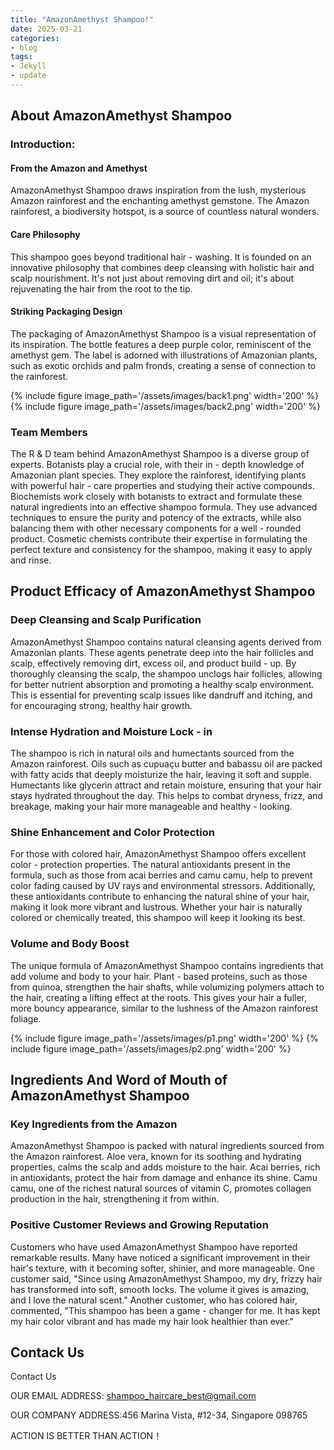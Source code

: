 ```yaml
---
title: "AmazonAmethyst Shampoo!"
date: 2025-03-21
categories:
- blog
tags:
- Jekyll
- update
---
```


## About AmazonAmethyst Shampoo

### Introduction:

#### From the Amazon and Amethyst

AmazonAmethyst Shampoo draws inspiration from the lush, mysterious Amazon rainforest and the enchanting amethyst gemstone. The Amazon rainforest, a biodiversity hotspot, is a source of countless natural wonders.

#### Care Philosophy

This shampoo goes beyond traditional hair - washing. It is founded on an innovative philosophy that combines deep cleansing with holistic hair and scalp nourishment. It's not just about removing dirt and oil; it's about rejuvenating the hair from the root to the tip.

#### Striking Packaging Design

The packaging of AmazonAmethyst Shampoo is a visual representation of its inspiration. The bottle features a deep purple color, reminiscent of the amethyst gem. The label is adorned with illustrations of Amazonian plants, such as exotic orchids and palm fronds, creating a sense of connection to the rainforest.

{% include figure image_path='/assets/images/back1.png' width='200' %}
{% include figure image_path='/assets/images/back2.png' width='200' %}

### Team Members

The R & D team behind AmazonAmethyst Shampoo is a diverse group of experts. Botanists play a crucial role, with their in - depth knowledge of Amazonian plant species. They explore the rainforest, identifying plants with powerful hair - care properties and studying their active compounds. Biochemists work closely with botanists to extract and formulate these natural ingredients into an effective shampoo formula. They use advanced techniques to ensure the purity and potency of the extracts, while also balancing them with other necessary components for a well - rounded product. Cosmetic chemists contribute their expertise in formulating the perfect texture and consistency for the shampoo, making it easy to apply and rinse.

## Product Efficacy of AmazonAmethyst Shampoo

### Deep Cleansing and Scalp Purification
AmazonAmethyst Shampoo contains natural cleansing agents derived from Amazonian plants. These agents penetrate deep into the hair follicles and scalp, effectively removing dirt, excess oil, and product build - up. By thoroughly cleansing the scalp, the shampoo unclogs hair follicles, allowing for better nutrient absorption and promoting a healthy scalp environment. This is essential for preventing scalp issues like dandruff and itching, and for encouraging strong, healthy hair growth.

### Intense Hydration and Moisture Lock - in
The shampoo is rich in natural oils and humectants sourced from the Amazon rainforest. Oils such as cupuaçu butter and babassu oil are packed with fatty acids that deeply moisturize the hair, leaving it soft and supple. Humectants like glycerin attract and retain moisture, ensuring that your hair stays hydrated throughout the day. This helps to combat dryness, frizz, and breakage, making your hair more manageable and healthy - looking.

### Shine Enhancement and Color Protection
For those with colored hair, AmazonAmethyst Shampoo offers excellent color - protection properties. The natural antioxidants present in the formula, such as those from acai berries and camu camu, help to prevent color fading caused by UV rays and environmental stressors. Additionally, these antioxidants contribute to enhancing the natural shine of your hair, making it look more vibrant and lustrous. Whether your hair is naturally colored or chemically treated, this shampoo will keep it looking its best.

### Volume and Body Boost
The unique formula of AmazonAmethyst Shampoo contains ingredients that add volume and body to your hair. Plant - based proteins, such as those from quinoa, strengthen the hair shafts, while volumizing polymers attach to the hair, creating a lifting effect at the roots. This gives your hair a fuller, more bouncy appearance, similar to the lushness of the Amazon rainforest foliage.

{% include figure image_path='/assets/images/p1.png' width='200' %}
{% include figure image_path='/assets/images/p2.png' width='200' %}

## Ingredients And Word of Mouth of AmazonAmethyst Shampoo

### Key Ingredients from the Amazon
AmazonAmethyst Shampoo is packed with natural ingredients sourced from the Amazon rainforest. Aloe vera, known for its soothing and hydrating properties, calms the scalp and adds moisture to the hair. Acai berries, rich in antioxidants, protect the hair from damage and enhance its shine. Camu camu, one of the richest natural sources of vitamin C, promotes collagen production in the hair, strengthening it from within.

### Positive Customer Reviews and Growing Reputation
Customers who have used AmazonAmethyst Shampoo have reported remarkable results. Many have noticed a significant improvement in their hair's texture, with it becoming softer, shinier, and more manageable. One customer said, "Since using AmazonAmethyst Shampoo, my dry, frizzy hair has transformed into soft, smooth locks. The volume it gives is amazing, and I love the natural scent." Another customer, who has colored hair, commented, "This shampoo has been a game - changer for me. It has kept my hair color vibrant and has made my hair look healthier than ever."

## Contack Us

Contact Us

OUR EMAIL ADDRESS: shampoo_haircare_best@gmail.com

OUR COMPANY ADDRESS:456 Marina Vista, #12-34, Singapore 098765

ACTION IS BETTER THAN ACTION！
